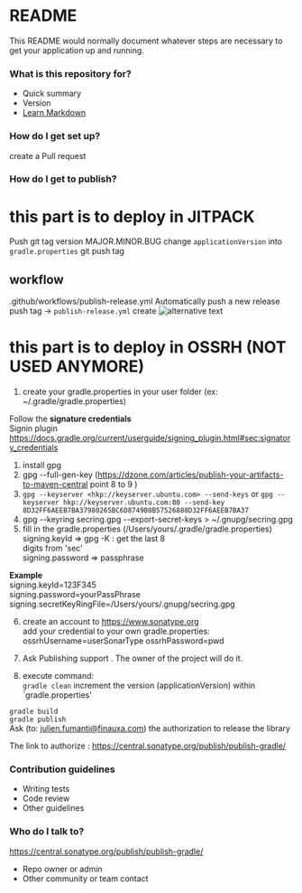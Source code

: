# README #

This README would normally document whatever steps are necessary to get your application up and running.

### What is this repository for? ###

* Quick summary
* Version
* [Learn Markdown](https://bitbucket.org/tutorials/markdowndemo)

### How do I get set up? ###

create a Pull request

### How do I get to publish? ###
# this part is to deploy in JITPACK #
Push git tag version MAJOR.MINOR.BUG 
change `applicationVersion` into `gradle.properties`
git push tag
## workflow
.github/workflows/publish-release.yml
Automatically push a new release
push tag -> `publish-release.yml` create
![alternative text](http://www.plantuml.com/plantuml/proxy?cache=no&src=https://raw.github.com/plantuml/plantuml-server/master/src/main/webapp/resource/test2diagrams.txt)



# this part is to deploy in OSSRH (NOT USED ANYMORE) #

1. create your gradle.properties in your user folder (ex: ~/.gradle/gradle.properties)

Follow the **signature credentials**  
Signin plugin
<https://docs.gradle.org/current/userguide/signing_plugin.html#sec:signatory_credentials>

1. install gpg
2. gpg --full-gen-key (https://dzone.com/articles/publish-your-artifacts-to-maven-central point 8 to 9 )
3. `gpg --keyserver <hkp://keyserver.ubuntu.com> --send-keys`
   or `gpg --keyserver hkp://keyserver.ubuntu.com:80 --send-key 8D32FF6AEEB7BA37980265BC6D8749B0B57526888D32FF6AEEB7BA37`
4. gpg --keyring secring.gpg --export-secret-keys > ~/.gnupg/secring.gpg
5. fill in the gradle.properties (/Users/yours/.gradle/gradle.properties) signing.keyId => gpg -K : get the last 8  
   digits from 'sec'   
   signing.password => passphrase

**Example**  
signing.keyId=123F345  
signing.password=yourPassPhrase  
signing.secretKeyRingFile=/Users/yours/.gnupg/secring.gpg

6. create an account to https://www.sonatype.org  
   add your credential to your own gradle.properties:
   ossrhUsername=userSonarType ossrhPassword=pwd
7. Ask Publishing support . The owner of the project will do it.

8. execute command:  
   `
   gradle clean
   `
   increment the version (applicationVersion) within `gradle.properties'

`
gradle build  
`  
`
gradle publish
`  
Ask (to: julien.fumanti@finauxa.com) the authorization to release the library

The link to authorize :
<https://central.sonatype.org/publish/publish-gradle/>

### Contribution guidelines ###

* Writing tests
* Code review
* Other guidelines

### Who do I talk to? ###
<https://central.sonatype.org/publish/publish-gradle/>

* Repo owner or admin
* Other community or team contact

